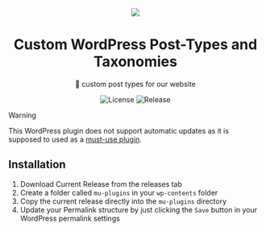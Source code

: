 <div align="center">
    <img src="https://gegenlicht.net/wortmarke/">
    <h1>Custom WordPress Post-Types and Taxonomies</h1>
    <p>🧩 custom post types for our website</p>
<img alt="License" src="https://img.shields.io/github/license/unikino-gegenlicht/custom-post-types?style=for-the-badge">

<img alt="Release" src="https://img.shields.io/github/v/release/unikino-gegenlicht/custom-post-types?sort=semver&display_name=tag&style=for-the-badge">

</div>

> [!WARNING]
> This WordPress plugin does not support automatic updates as it is supposed to used as a [must-use plugin].
> 
> [must-use plugin]: https://developer.wordpress.org/advanced-administration/plugins/mu-plugins/

## Installation

1. Download Current Release from the releases tab
2. Create a folder called `mu-plugins` in your `wp-contents` folder
3. Copy the current release directly into the `mu-plugins` directory
4. Update your Permalink structure by just clicking the `Save` button in your WordPress permalink settings